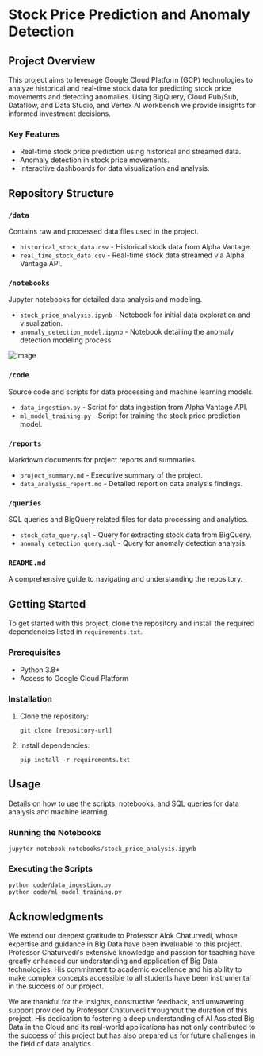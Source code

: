 # Stock Price Prediction and Anomaly Detection

## Project Overview
This project aims to leverage Google Cloud Platform (GCP) technologies to analyze historical and real-time stock data for predicting stock price movements and detecting anomalies. Using BigQuery, Cloud Pub/Sub, Dataflow, and Data Studio, and Vertex AI workbench we provide insights for informed investment decisions.

### Key Features
- Real-time stock price prediction using historical and streamed data.
- Anomaly detection in stock price movements.
- Interactive dashboards for data visualization and analysis.

## Repository Structure

### `/data`
Contains raw and processed data files used in the project.
- `historical_stock_data.csv` - Historical stock data from Alpha Vantage.
- `real_time_stock_data.csv` - Real-time stock data streamed via Alpha Vantage API.

### `/notebooks`
Jupyter notebooks for detailed data analysis and modeling.
- `stock_price_analysis.ipynb` - Notebook for initial data exploration and visualization.
- `anomaly_detection_model.ipynb` - Notebook detailing the anomaly detection modeling process.

![image](https://github.com/vineeth-pydi/Stock_Price_Prediction_GCP/assets/124265210/8ee3fb97-18ae-4b7b-9fe7-986940ba0db3)

### `/code`
Source code and scripts for data processing and machine learning models.
- `data_ingestion.py` - Script for data ingestion from Alpha Vantage API.
- `ml_model_training.py` - Script for training the stock price prediction model.

### `/reports`
Markdown documents for project reports and summaries.
- `project_summary.md` - Executive summary of the project.
- `data_analysis_report.md` - Detailed report on data analysis findings.

### `/queries`
SQL queries and BigQuery related files for data processing and analytics.
- `stock_data_query.sql` - Query for extracting stock data from BigQuery.
- `anomaly_detection_query.sql` - Query for anomaly detection analysis.

### `README.md`
A comprehensive guide to navigating and understanding the repository.

## Getting Started
To get started with this project, clone the repository and install the required dependencies listed in `requirements.txt`.

### Prerequisites
- Python 3.8+
- Access to Google Cloud Platform

### Installation
1. Clone the repository:
   ```
   git clone [repository-url]
   ```
2. Install dependencies:
   ```
   pip install -r requirements.txt
   ```

## Usage
Details on how to use the scripts, notebooks, and SQL queries for data analysis and machine learning.

### Running the Notebooks
```
jupyter notebook notebooks/stock_price_analysis.ipynb
```

### Executing the Scripts
```
python code/data_ingestion.py
python code/ml_model_training.py
```

## Acknowledgments
We extend our deepest gratitude to Professor Alok Chaturvedi, whose expertise and guidance in Big Data have been invaluable to this project. Professor Chaturvedi's extensive knowledge and passion for teaching have greatly enhanced our understanding and application of Big Data technologies. His commitment to academic excellence and his ability to make complex concepts accessible to all students have been instrumental in the success of our project.

We are thankful for the insights, constructive feedback, and unwavering support provided by Professor Chaturvedi throughout the duration of this project. His dedication to fostering a deep understanding of AI Assisted Big Data in the Cloud and its real-world applications has not only contributed to the success of this project but has also prepared us for future challenges in the field of data analytics.
